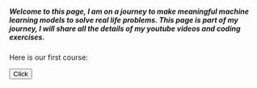 ##### Welcome to this page, I am on a journey to make meaningful machine learning models to solve real life problems. This page is part of my journey, I will share all the details of my youtube videos and coding exercises. 

Here is our first course:

<button onclick="window.location.href='https://bing.com';">Click</button>

